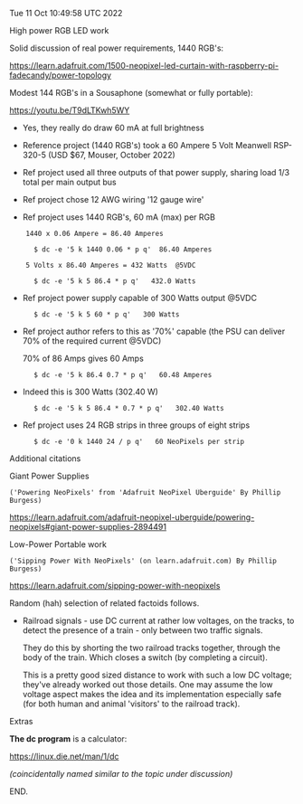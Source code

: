 Tue 11 Oct 10:49:58 UTC 2022

High power RGB LED work

  Solid discussion of real power requirements, 1440 RGB's:

  https://learn.adafruit.com/1500-neopixel-led-curtain-with-raspberry-pi-fadecandy/power-topology

  Modest 144 RGB's in a Sousaphone (somewhat or fully portable):

  https://youtu.be/T9dLTKwh5WY


  * Yes, they really do draw 60 mA at full brightness

  * Reference project (1440 RGB's) took a 60 Ampere 5 Volt Meanwell RSP-320-5 (USD $67, Mouser, October 2022)

  * Ref project used all three outputs of that power supply, sharing load 1/3 total per main output bus

  * Ref project chose 12 AWG wiring '12 gauge wire'

  * Ref project uses 1440 RGB's, 60 mA (max) per RGB
```
    1440 x 0.06 Ampere = 86.40 Amperes

      $ dc -e '5 k 1440 0.06 * p q'  86.40 Amperes

    5 Volts x 86.40 Amperes = 432 Watts  @5VDC

      $ dc -e '5 k 5 86.4 * p q'   432.0 Watts
```

  * Ref project power supply capable of 300 Watts output @5VDC
```
      $ dc -e '5 k 5 60 * p q'   300 Watts
```
  * Ref project author refers to this as '70%' capable (the PSU can
    deliver 70% of the required current @5VDC)

    70% of 86 Amps gives 60 Amps
```
      $ dc -e '5 k 86.4 0.7 * p q'   60.48 Amperes
```
  * Indeed this is 300 Watts (302.40 W)

```
      $ dc -e '5 k 5 86.4 * 0.7 * p q'   302.40 Watts
```

  * Ref project uses 24 RGB strips in three groups of eight strips
```
      $ dc -e '0 k 1440 24 / p q'   60 NeoPixels per strip
```

Additional citations

  Giant Power Supplies

    ('Powering NeoPixels' from 'Adafruit NeoPixel Überguide' By Phillip Burgess)

  https://learn.adafruit.com/adafruit-neopixel-uberguide/powering-neopixels#giant-power-supplies-2894491

  Low-Power Portable work

    ('Sipping Power With NeoPixels' (on learn.adafruit.com) By Phillip Burgess)

  https://learn.adafruit.com/sipping-power-with-neopixels


Random (hah) selection of related factoids follows.

  * Railroad signals - use DC current at rather low voltages, on the tracks, to detect the presence of a train - only between two traffic signals.

    They do this by shorting the two railroad tracks together, through the body of the train.  Which closes a switch (by completing a circuit).

    This is a pretty good sized distance to work with such a low DC voltage; they've already worked out those details.  One may assume the low voltage aspect makes the idea and its implementation especially safe (for both human and animal 'visitors' to the railroad track).

Extras

  **The dc program** is a calculator:

  https://linux.die.net/man/1/dc

  _(coincidentally named similar to the topic under discussion)_

END.
